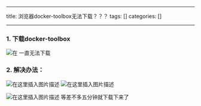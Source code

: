 
--- 
title:  浏览器docker-toolbox无法下载？？？ 
tags: []
categories: [] 

---
### 1. 下载docker-toolbox

 <img src="https://img-blog.csdnimg.cn/e629553acd7f4b76abe5a8261b5328bf.png" alt="在"> 一直无法下载

### 2. 解决办法：

<img src="https://img-blog.csdnimg.cn/826f6c683aa54c42a5132393543c7e42.png" alt="在这里插入图片描述">

<img src="https://img-blog.csdnimg.cn/f64e434e78094ba498d52a6d95924455.png" alt="在这里插入图片描述">

<img src="https://img-blog.csdnimg.cn/66b97a0a705a4c78ab5a6a5d9a302241.png" alt="在这里插入图片描述"> 等差不多五分钟就下载下来了
